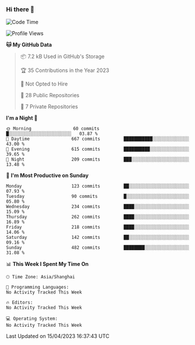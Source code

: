 ### Hi there 👋

<!--
**robinWongM/robinWongM** is a ✨ _special_ ✨ repository because its `README.md` (this file) appears on your GitHub profile.

Here are some ideas to get you started:

- 🔭 I’m currently working on ...
- 🌱 I’m currently learning ...
- 👯 I’m looking to collaborate on ...
- 🤔 I’m looking for help with ...
- 💬 Ask me about ...
- 📫 How to reach me: ...
- 😄 Pronouns: ...
- ⚡ Fun fact: ...
-->

<!--START_SECTION:waka-->
![Code Time](http://img.shields.io/badge/Code%20Time-121%20hrs%2034%20mins-blue)

![Profile Views](http://img.shields.io/badge/Profile%20Views-2-blue)

**🐱 My GitHub Data** 

> 📦 7.2 kB Used in GitHub's Storage 
 > 
> 🏆 35 Contributions in the Year 2023
 > 
> 🚫 Not Opted to Hire
 > 
> 📜 28 Public Repositories 
 > 
> 🔑 7 Private Repositories 
 > 
**I'm a Night 🦉** 

```text
🌞 Morning                60 commits          █░░░░░░░░░░░░░░░░░░░░░░░░   03.87 % 
🌆 Daytime                667 commits         ███████████░░░░░░░░░░░░░░   43.00 % 
🌃 Evening                615 commits         ██████████░░░░░░░░░░░░░░░   39.65 % 
🌙 Night                  209 commits         ███░░░░░░░░░░░░░░░░░░░░░░   13.48 % 
```
📅 **I'm Most Productive on Sunday** 

```text
Monday                   123 commits         ██░░░░░░░░░░░░░░░░░░░░░░░   07.93 % 
Tuesday                  90 commits          █░░░░░░░░░░░░░░░░░░░░░░░░   05.80 % 
Wednesday                234 commits         ████░░░░░░░░░░░░░░░░░░░░░   15.09 % 
Thursday                 262 commits         ████░░░░░░░░░░░░░░░░░░░░░   16.89 % 
Friday                   218 commits         ████░░░░░░░░░░░░░░░░░░░░░   14.06 % 
Saturday                 142 commits         ██░░░░░░░░░░░░░░░░░░░░░░░   09.16 % 
Sunday                   482 commits         ████████░░░░░░░░░░░░░░░░░   31.08 % 
```


📊 **This Week I Spent My Time On** 

```text
🕑︎ Time Zone: Asia/Shanghai

💬 Programming Languages: 
No Activity Tracked This Week

🔥 Editors: 
No Activity Tracked This Week

💻 Operating System: 
No Activity Tracked This Week
```


 Last Updated on 15/04/2023 16:37:43 UTC
<!--END_SECTION:waka-->
